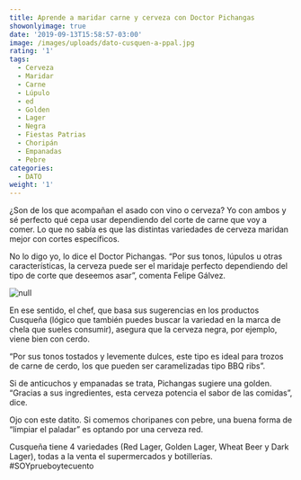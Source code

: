 ```yaml
---
title: Aprende a maridar carne y cerveza con Doctor Pichangas
showonlyimage: true
date: '2019-09-13T15:58:57-03:00'
image: /images/uploads/dato-cusquen-a-ppal.jpg
rating: '1'
tags:
  - Cerveza
  - Maridar
  - Carne
  - Lúpulo
  - ed
  - Golden
  - Lager
  - Negra
  - Fiestas Patrias
  - Choripán
  - Empanadas
  - Pebre
categories:
  - DATO
weight: '1'
---
```

¿Son de los que acompañan el asado con vino o cerveza? Yo con ambos y sé perfecto qué cepa usar dependiendo del corte de carne que voy a comer. Lo que no sabía es que las distintas variedades de cerveza maridan mejor con cortes específicos. 

<!--more-->

No lo digo yo, lo dice el Doctor Pichangas. “Por sus tonos, lúpulos u otras características, la cerveza puede ser el maridaje perfecto dependiendo del tipo de corte que deseemos asar”, comenta Felipe Gálvez. 

![null](/images/uploads/dato-cusquen-a2.jpg)

En ese sentido, el chef, que basa sus sugerencias en los productos Cusqueña (lógico que también puedes buscar la variedad en la marca de chela que sueles consumir), asegura que la cerveza negra, por ejemplo, viene bien con cerdo. 

“Por sus tonos tostados y levemente dulces, este tipo es ideal para trozos de carne de cerdo, los que pueden ser caramelizadas tipo BBQ ribs”. 

Si de anticuchos y empanadas se trata, Pichangas sugiere una golden. “Gracias a sus ingredientes, esta cerveza potencia el sabor de las comidas”, dice.

Ojo con este datito. Si comemos choripanes con pebre, una buena forma de “limpiar el paladar” es optando por una cerveza red. 

Cusqueña tiene 4 variedades (Red Lager, Golden Lager, Wheat Beer y Dark Lager), todas a la venta el supermercados y botillerías. #SOYprueboytecuento
